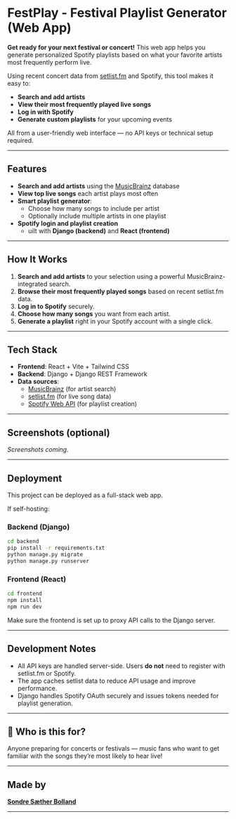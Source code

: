 # FestPlay - Festival Playlist Generator (Web App)

**Get ready for your next festival or concert!**
This web app helps you generate personalized Spotify playlists based on what your favorite artists most frequently perform live.

Using recent concert data from [setlist.fm](https://www.setlist.fm) and Spotify, this tool makes it easy to:

* **Search and add artists**
* **View their most frequently played live songs**
* **Log in with Spotify**
* **Generate custom playlists** for your upcoming events

All from a user-friendly web interface — no API keys or technical setup required.

---

##  Features

*  **Search and add artists** using the [MusicBrainz](https://musicbrainz.org/) database
*  **View top live songs** each artist plays most often
*  **Smart playlist generator**:
   * Choose how many songs to include per artist
   * Optionally include multiple artists in one playlist
*  **Spotify login and playlist creation**
   *  uilt with **Django (backend)** and **React (frontend)**

---

##  How It Works

1. **Search and add artists** to your selection using a powerful MusicBrainz-integrated search.
2. **Browse their most frequently played songs** based on recent setlist.fm data.
3. **Log in to Spotify** securely.
4. **Choose how many songs** you want from each artist.
5. **Generate a playlist** right in your Spotify account with a single click.

---

## Tech Stack

* **Frontend**: React + Vite + Tailwind CSS
* **Backend**: Django + Django REST Framework
* **Data sources**:
   * [MusicBrainz](https://musicbrainz.org) (for artist search)
   * [setlist.fm](https://www.setlist.fm) (for live song data)
   * [Spotify Web API](https://developer.spotify.com) (for playlist creation)

---

##  Screenshots (optional)

*Screenshots coming.*

---

## Deployment

This project can be deployed as a full-stack web app.

If self-hosting:

### Backend (Django)

```bash
cd backend
pip install -r requirements.txt
python manage.py migrate
python manage.py runserver
```

### Frontend (React)

```bash
cd frontend
npm install
npm run dev
```

Make sure the frontend is set up to proxy API calls to the Django server.

---

##  Development Notes

* All API keys are handled server-side. Users **do not** need to register with setlist.fm or Spotify.
* The app caches setlist data to reduce API usage and improve performance.
* Django handles Spotify OAuth securely and issues tokens needed for playlist generation.

---

## 🙋 Who is this for?

Anyone preparing for concerts or festivals — music fans who want to get familiar with the songs they’re most likely to hear live!

---

## Made by

[**Sondre Sæther Bolland**](https://www4.uib.no/finn-ansatte/Sondre.S%C3%A6ther.Bolland)

---

